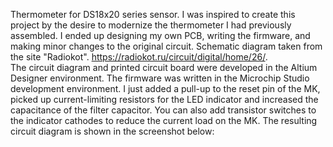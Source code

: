 Thermometer for DS18x20 series sensor.
I was inspired to create this project by the desire to modernize the thermometer I had previously assembled. 
I ended up designing my own PCB, writing the firmware, and making minor changes to the original circuit.
Schematic diagram taken from the site "Radiokot".
https://radiokot.ru/circuit/digital/home/26/.   
The circuit diagram and printed circuit board were developed in the Altium Designer environment. The firmware was written in the Microchip Studio development environment.
I just added a pull-up to the reset pin of the MK, picked up current-limiting resistors for the LED indicator and increased the capacitance of the filter capacitor. 
You can also add transistor switches to the indicator cathodes to reduce the current load on the MK.
The resulting circuit diagram is shown in the screenshot below:

